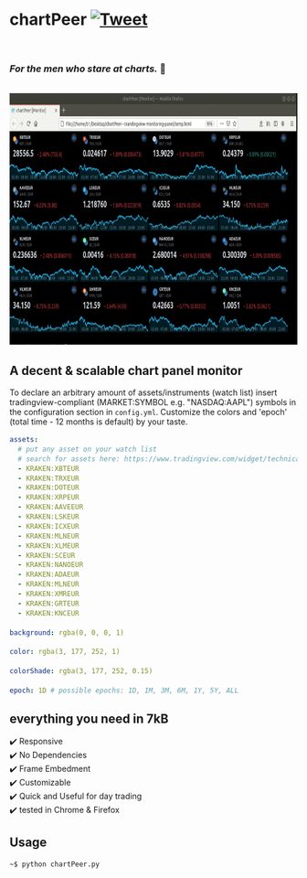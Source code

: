 # chartPeer  [![Tweet](https://img.shields.io/twitter/url/http/shields.io.svg?style=social)](https://twitter.com/intent/tweet?text=For%20the%20men%20who%20stare%20at%20charts&url=https://www.github.com/B0-B/chartPeer---tradingview-monitoring-panel&hashtags=chart,trading,analysis,ticker,tradingview,livedata)

<br>

### *For the men who stare at charts.*  :goat:

<br>

<img src="demo.gif" width="780" height="440" />

<br>

## A decent & scalable chart panel monitor
To declare an arbitrary amount of assets/instruments (watch list) insert tradingview-compliant (MARKET:SYMBOL e.g. "NASDAQ:AAPL")
symbols in the configuration section in `config.yml`. Customize the colors and 'epoch' (total time - 12 months is default) by your taste.


```yaml
assets:
  # put any asset on your watch list
  # search for assets here: https://www.tradingview.com/widget/technical-analysis/
  - KRAKEN:XBTEUR
  - KRAKEN:TRXEUR
  - KRAKEN:DOTEUR
  - KRAKEN:XRPEUR
  - KRAKEN:AAVEEUR
  - KRAKEN:LSKEUR
  - KRAKEN:ICXEUR
  - KRAKEN:MLNEUR
  - KRAKEN:XLMEUR
  - KRAKEN:SCEUR
  - KRAKEN:NANOEUR
  - KRAKEN:ADAEUR
  - KRAKEN:MLNEUR
  - KRAKEN:XMREUR
  - KRAKEN:GRTEUR
  - KRAKEN:KNCEUR

background: rgba(0, 0, 0, 1)  

color: rgba(3, 177, 252, 1)

colorShade: rgba(3, 177, 252, 0.15)

epoch: 1D # possible epochs: 1D, 1M, 3M, 6M, 1Y, 5Y, ALL
```
## everything you need in 7kB 
:heavy_check_mark: Responsive <br>
:heavy_check_mark: No Dependencies <br>
:heavy_check_mark: Frame Embedment <br>
:heavy_check_mark: Customizable <br>
:heavy_check_mark: Quick and Useful for day trading <br>
:heavy_check_mark: tested in Chrome & Firefox <br>

## Usage
```bash 
~$ python chartPeer.py
```

